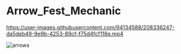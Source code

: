 # Arrow_Fest_Mechanic


https://user-images.githubusercontent.com/94134588/208336247-da5deb49-9e9b-4253-89cf-f75d4fcf118e.mp4


![arrows](https://user-images.githubusercontent.com/94134588/205192374-a4d7aebb-58fb-47df-af9d-944fe649d709.png)

